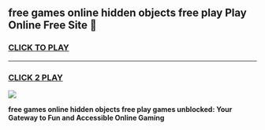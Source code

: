 
## free games online hidden objects free play Play Online Free Site 👋
<h3>
<a href="https://download.freeplayer.one?title=free_games_online_hidden_objects_free_play&ref=21F">CLICK TO PLAY</a></h3>
<hr>

<h3>
<a href="https://download.freeplayer.one?title=free_games_online_hidden_objects_free_play&ref=21F">CLICK 2 PLAY</a>
  
</h3>

<a href="https://download.freeplayer.one?title=free_games_online_hidden_objects_free_play&ref=21F"><img src="https://cdnb.artstation.com/p/assets/images/images/032/539/853/original/anto-thomas-button-gif.gif"></a>


**free games online hidden objects free play games unblocked: Your Gateway to Fun and Accessible Online Gaming**
